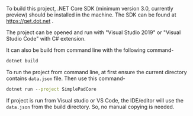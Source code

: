 To build this project, .NET Core SDK (minimum version 3.0, currently preview) should be installed in the machine. The SDK can be found at https://get.dot.net .

The project can be opened and run with "Visual Studio 2019" or "Visual Studio Code" with C# extension.

It can also be build from command line with the following command-
```cmd
dotnet build
```

To run the project from command line, at first ensure the current directory contains `data.json` file. Then use this command-
```cmd
dotnet run --project SimplePadCore
```
If project is run from Visual studio or VS Code, the IDE/editor will use the `data.json` from the build directory. So, no manual copying is needed.